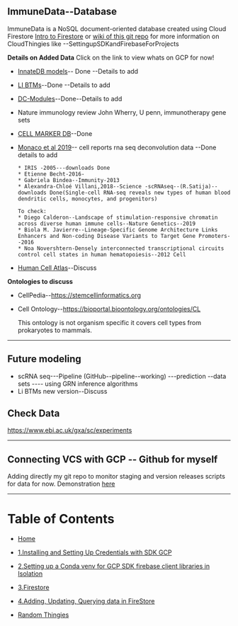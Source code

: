## ImmuneData--Database
ImmuneData is a NoSQL document-oriented database created using Cloud Firestore [Intro to Firestore](https://firebase.google.com/docs/firestore) or [wiki of this git repo](https://github.com/amnahsiddiqa/GCPFirebase_ImmuneData/wiki) for more information on CloudThingies like --SettingupSDKandFirebaseForProjects


**Details on Added Data**
Click on the link to view whats on GCP for now!
* [InnateDB models](https://github.com/amnahsiddiqa/GCPFirebase_ImmuneData/wiki/InnateDBModels)-- Done --Details to add
* [LI BTMs](https://github.com/amnahsiddiqa/GCPFirebase_ImmuneData/wiki/Li-BTMs)--Done --Details to add
* [DC-Modules](https://github.com/amnahsiddiqa/GCPFirebase_ImmuneData/wiki/DamienModules)--Done--Details to add
* Nature immunology review John Wherry, U penn,  immunotherapy gene sets
* [CELL MARKER DB](https://github.com/amnahsiddiqa/GCPFirebase_ImmuneData/wiki/CellMarker_Data)--Done
* [Monaco et al 2019](https://github.com/amnahsiddiqa/GCPFirebase_ImmuneData/wiki/Monaco-et-al-(2019))-- cell reports rna seq deconvolution data --Done details to add

      * IRIS -2005---downloads Done
      * Etienne Becht-2016-
      * Gabriela Bindea--Immunity-2013
      * Alexandra-Chloé Villani,2018--Science -scRNAseq--(R.Satija)--downloads Done(Single-cell RNA-seq reveals new types of human blood dendritic cells, monocytes, and progenitors)
      
      To check:
      * Diego Calderon--Landscape of stimulation-responsive chromatin across diverse human immune cells--Nature Genetics--2019
      * Biola M. Javierre--Lineage-Specific Genome Architecture Links Enhancers and Non-coding Disease Variants to Target Gene Promoters--2016
      * Noa Novershtern-Densely interconnected transcriptional circuits control cell states in human hematopoiesis--2012 Cell
      
      
* [Human Cell Atlas](https://github.com/amnahsiddiqa/GCPFirebase_ImmuneData/wiki/Human-Cell-Atlas-(HCA))--Discuss

**Ontologies to discuss**

* CellPedia--https://stemcellinformatics.org
* Cell Ontology--https://bioportal.bioontology.org/ontologies/CL

    This ontology is not organism specific it covers cell types from prokaryotes to mammals. 

***
## Future modeling

*  scRNA seq---Pipeline (GitHub--pipeline--working) ---prediction --data sets ---- using GRN inference algorithms 
* Li BTMs new version--Discuss

## Check Data
https://www.ebi.ac.uk/gxa/sc/experiments

***
## Connecting VCS with GCP -- Github for myself
Adding directly my git repo to monitor staging and version releases scripts for data for now.
Demonstration [here](https://github.com/amnahsiddiqa/GCPFirebase_ImmuneData/wiki/Mirror-Git-repo)

***
# Table of Contents
* [Home](https://github.com/amnahsiddiqa/GCPFirebase_ImmuneData/wiki)

* [1.Installing and Setting Up Credentials with SDK GCP](https://github.com/amnahsiddiqa/GCPFirebase_ImmuneData/wiki/1.Installing-and-Setting-Up-Credentials-with-SDK-GCP)

* [2.Setting up a Conda venv for GCP SDK firebase client libraries in Isolation](https://github.com/amnahsiddiqa/GCPFirebase_ImmuneData/wiki/2.Setting-up-a-Conda-venv-for-GCP-SDK-firebase-client-libraries-in-Isolation)

* [3.Firestore](https://github.com/amnahsiddiqa/GCPFirebase_ImmuneData/wiki/3.Firestore)

* [4.Adding, Updating, Querying data in FireStore](https://github.com/amnahsiddiqa/GCPFirebase_ImmuneData/wiki/4.Adding,-Updating,-Querying-data-in-FireStore)

* [Random Thingies](https://github.com/amnahsiddiqa/GCPFirebase_ImmuneData/wiki/Random-Thingies)

